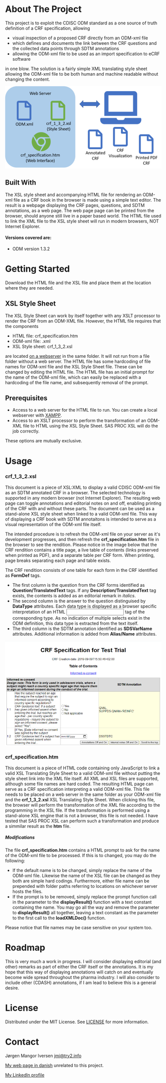 # About The Project
This project is to exploit the CDISC ODM standard as a one source of truth definition of a CRF specification, allowing

* visual inspection of a proposed CRF directly from an ODM-xml file
* which defines and documents the link between the CRF questions and the collected data points through SDTM annotations
* allowing the ODM-xml file to be used as an import specification to eCRF software

in one blow. The solution is a fairly simple XML translating style sheet allowing the ODM-xml file to be both human and machine readable without changing the content.

![Infographic about ODM stylesheet](images/odm_overview.png)

## Built With
The XSL style sheet and accompanying HTML file for rendering an ODM-xml file as a CRF book in the browser is made using a simple text editor. The result is a webpage displaying the CRF pages, questions, and SDTM annotations, as a web page. The web page page can be printed from the browser, should anyone still live in a paper based world. The HTML file used to link the XML file to the XSL style sheet will run in modern browsers, NOT Internet Explorer.

#### Versions covered are:
* ODM version 1.3.2 

# Getting Started
Download the HTML file and the XSL file and place them at the location where they are needed.

## XSL Style Sheet
The XSL Style Sheet can work by itself together with any XSLT processor to render the CRF from an ODM-XML file. However, the HTML file requires that the components

* HTML file: crf_specification.htm
* ODM-xml file: <odm of yoyur choise>.xml
* XSL Style sheet: crf_1_3_2.xsl

are located <ins>on a webserver</ins> in the same folder. It will not run from a file folder without a web server. The HTML file has some hardcoding of file names for ODM-xml file and the XSL Style Sheet file. These can be changed by editing the HTML file. The HTML file has an initial prompt for the name of the ODM-xml file, which can easily be replaced with a hardcoding of the file name, and subsequently removal of the prompt.

## Prerequisites

* Access to a web server for the HTML file to run. You can create a local webserver with [XAMPP](https://www.apachefriends.org/index.html).
* Access to an XSLT processor to perform the transformation of an ODM-XML file to HTML using the XSL Style Sheet. SAS PROC XSL will do the job correctly.

These options are mutually exclusive.

# Usage
### crf_1_3_2.xsl
This document is a piece of XSL:XML to display a valid CDISC ODM-xml file as an SDTM annotated CRF in a browser. The selected technology is supported in any modern browser (not Internet Explorer). The resulting web page can toggle annotations and editorial notes on and off, enabling printing of the CRF with and without these parts. The document can be used as a stand-alone XSL style sheet when linked to a valid ODM-xml file. This way of displaying a CRF book with SDTM annotaitons is intended to serve as a visual representation of the ODM-xml file itself.

The intended procedure is to refresh the ODM-xml file on your server as it's development progresses, and then refresh the **crf_specification.htm** file in the browser to see the rendition. Please notice in the image below that the CRF rendition contains a title page, a live table of contents (links preserved when printed as PDF), and a separate table per CRF form. When printing, page breaks separating each page and table exists.

The CRF rendition consists of one table for each form in the CRF identified as **FormDef** tags.
* The first column is the question from the CRF forms identified as **Question/TranslatedText** tags. If any **Description/TranslatedText** tag exists, the contents is added as an editorial remark in _italics_.
* The second column is the answer to the question distinguised by **DataType** attributes. Each data type is displayed as a browser specific interpretation of an HTML <input> tag of the corresponding type. As no indication of multiple selects exist in the ODM definition, this data type is extracted from the text itself.
* The third column is the SDTM annotation identified as **SDSVarName** attributes. Additional information is added from **Alias/Name** attributes.

![Simple CRF ecample](images/CRF.png)

### crf_specification.htm
This document is a piece of HTML code containing only JavaScript to link a valid XSL Translating Style Sheet to a valid ODM-xml file without putting the style sheet link into the XML file itself. All XML and XSL files are supported, although some file names are hard coded. The resulting HTML page can serve as a CRF specification interpreting a valid ODM-xml file. This file needs to be placed on a web server in the same folder as your ODM-xml file and the **crf_1_3_2.xsl** XSL Translating Style Sheet. When clicking this file, the browser will perform the transformation of the XML file according to the programming in the XSL file. If the transformation is performed using a stand-alone XSL engine that is not a browser, this file is not needed. I have tested that SAS PROC XSL can perform such a transformation and produce a simmilar result as the **htm** file.

##### Modifications
The file **crf_specification.htm** contains a HTML prompt to ask for the name of the ODM-xml file to be processed. If this is to changed, you may do the following:
* If the default name is to be changed, simply replace the name of the ODM-xml file. Likewise the name of the XSL file can be changed as they both are simple hard codings. Furthermore, either file name can be prepended with folder paths referring to locations on whichever server hosts the files.
* If the prompt is to be removed, simply replace the prompt function call in the parameter to the **displayResult()** function with a text constant containing the name. You may go all the way and remove the parameter to **displayResult()** all together, leaving a text constant as the parameter to the first call to the **loadXMLDoc()** function.

Please notice that file names may be case sensitive on your system too.

# Roadmap
This is very much a work in progress. I will consider displaying editorial (and other) remarks as part of either the CRF itself or the annotations. It is my hope that this way of displaying annotations will catch on and eventually become wide spread throughout the pharma industry. I will also consider to include other (CDASH) annotations, if I am lead to believe this is a general desire.

# License
Distributed under the MIT License. See [LICENSE](https://github.com/jmangori/CDISC-ODM-and-Define-XML-tools/blob/master/LICENSE) for more information.

# Contact
Jørgen Mangor Iversen [jmi@try2.info](mailto:jmi@try2.info)

[My web page in danish](http://www.try2.info) unrelated to this project.

[My LinkedIn profile](https://www.linkedin.com/in/jørgen-iversen-ab5908b/)
